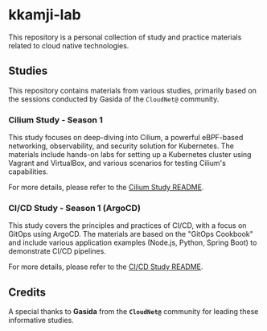 # kkamji-lab

This repository is a personal collection of study and practice materials related to cloud native technologies.

## Studies

This repository contains materials from various studies, primarily based on the sessions conducted by Gasida of the `CloudNet@` community.

### Cilium Study - Season 1

This study focuses on deep-diving into Cilium, a powerful eBPF-based networking, observability, and security solution for Kubernetes. The materials include hands-on labs for setting up a Kubernetes cluster using Vagrant and VirtualBox, and various scenarios for testing Cilium's capabilities.

For more details, please refer to the [Cilium Study README](./study/cilium-study/README.md).

### CI/CD Study - Season 1 (ArgoCD)

This study covers the principles and practices of CI/CD, with a focus on GitOps using ArgoCD. The materials are based on the "GitOps Cookbook" and include various application examples (Node.js, Python, Spring Boot) to demonstrate CI/CD pipelines.

For more details, please refer to the [CI/CD Study README](./study/argocd-study/README.md).

## Credits

A special thanks to **Gasida** from the **`CloudNet@`** community for leading these informative studies.
